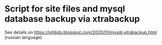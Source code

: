 # Script for site files and mysql database backup via xtrabackup

See details on https://infdots.blogspot.com/2020/01/mysql-xtrabackup.html (russian language)
